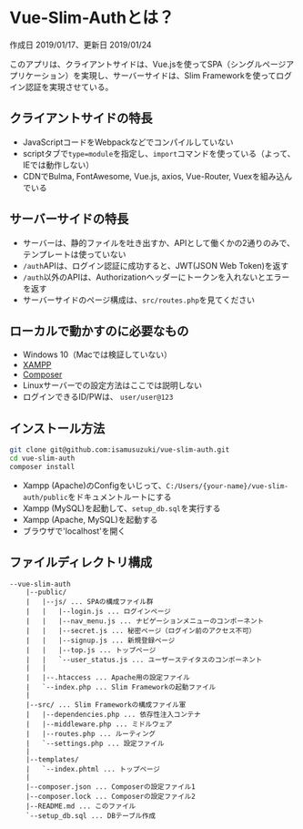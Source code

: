 # Vue-Slim-Authとは？

作成日 2019/01/17、更新日 2019/01/24

このアプリは、クライアントサイドは、Vue.jsを使ってSPA（シングルページアプリケーション）を実現し、サーバーサイドは、Slim Frameworkを使ってログイン認証を実現させている。

## クライアントサイドの特長

- JavaScriptコードをWebpackなどでコンパイルしていない
- scriptタブで`type=module`を指定し、`import`コマンドを使っている（よって、IEでは動作しない）
- CDNでBulma, FontAwesome, Vue.js, axios, Vue-Router, Vuexを組み込んでいる

## サーバーサイドの特長

- サーバーは、静的ファイルを吐き出すか、APIとして働くかの2通りのみで、テンプレートは使っていない
- `/auth`APIは、ログイン認証に成功すると、JWT(JSON Web Token)を返す
- `/auth`以外のAPIは、Authorizationヘッダーにトークンを入れないとエラーを返す
- サーバーサイドのページ構成は、`src/routes.php`を見てください

## ローカルで動かすのに必要なもの

- Windows 10（Macでは検証していない）
- [XAMPP](https://www.apachefriends.org/jp/index.html)
- [Composer](https://getcomposer.org/)
- Linuxサーバーでの設定方法はここでは説明しない
- ログインできるID/PWは、 `user/user@123`

## インストール方法

```bash
git clone git@github.com:isamusuzuki/vue-slim-auth.git
cd vue-slim-auth
composer install
```

- Xampp (Apache)のConfigをいじって、`C:/Users/{your-name}/vue-slim-auth/public`をドキュメントルートにする
- Xampp (MySQL)を起動して、`setup_db.sql`を実行する
- Xampp (Apache, MySQL)を起動する
- ブラウザで'localhost'を開く

## ファイルディレクトリ構成

```text
--vue-slim-auth
    |--public/
    |   |--js/ ... SPAの構成ファイル群
    |   |   |--login.js ... ログインページ
    |   |   |--nav_menu.js ... ナビゲーションメニューのコンポーネント
    |   |   |--secret.js ... 秘密ページ（ログイン前のアクセス不可）
    |   |   |--signup.js ... 新規登録ページ
    |   |   |--top.js ... トップページ
    |   |   `--user_status.js ... ユーザーステイタスのコンポーネント
    |   |
    |   |--.htaccess ... Apache用の設定ファイル
    |   `--index.php ... Slim Frameworkの起動ファイル
    |
    |--src/ ... Slim Frameworkの構成ファイル軍
    |   |--dependencies.php ... 依存性注入コンテナ
    |   |--middleware.php ... ミドルウェア
    |   |--routes.php ... ルーティング
    |   `--settings.php ... 設定ファイル
    |
    |--templates/
    |   `--index.phtml ... トップページ
    |
    |--composer.json ... Composerの設定ファイル1
    |--composer.lock ... Composerの設定ファイル2
    |--README.md ... このファイル
    `--setup_db.sql ... DBテーブル作成
```
